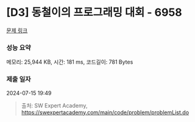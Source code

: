 # [D3] 동철이의 프로그래밍 대회 - 6958 

[문제 링크](https://swexpertacademy.com/main/code/problem/problemDetail.do?contestProbId=AWjlFcGK3dMDFAVT) 

### 성능 요약

메모리: 25,944 KB, 시간: 181 ms, 코드길이: 781 Bytes

### 제출 일자

2024-07-15 19:49



> 출처: SW Expert Academy, https://swexpertacademy.com/main/code/problem/problemList.do